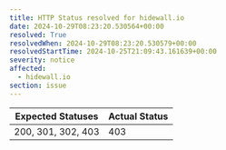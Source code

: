 ```yaml
---
title: HTTP Status resolved for hidewall.io
date: 2024-10-29T08:23:20.530564+00:00
resolved: True
resolvedWhen: 2024-10-29T08:23:20.530579+00:00
resolvedStartTime: 2024-10-25T21:09:43.161639+00:00
severity: notice
affected:
  - hidewall.io
section: issue
---
```


| Expected Statuses | Actual Status  |
|-------------------|----------------|
| 200, 301, 302, 403 | 403 |
